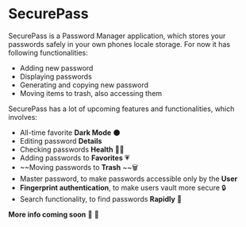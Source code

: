 # SecurePass

SecurePass is a Password Manager application, which stores your passwords safely in your own phones locale storage. For now it has following functionalities:

- Adding new password
- Displaying passwords
- Generating and copying new password
- Moving items to trash, also accessing them

SecurePass has a lot of upcoming features and functionalities, which involves:

- All-time favorite **Dark Mode** 🌑
- Editing password **Details**
- Checking passwords **Health** 🧑‍⚕️
- Adding passwords to **Favorites** 💗
- ~~Moving passwords to **Trash** ~~🗑️
- Master password, to make passwords accessible only by the **User**
- **Fingerprint authentication**, to make users vault more secure 🔒
- Search functionality, to find passwords **Rapidly** 🚀

**More info coming soon** 🚀 🤘
